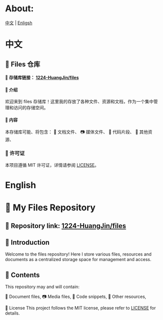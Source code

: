 # About:
[中文](https://github.com/1224-HuangJin/files?tab=readme-ov-file#%E4%B8%AD%E6%96%87) | [Enligsh](https://github.com/1224-HuangJin/files?tab=readme-ov-file#english)

# 中文
##  📁 Files 仓库

####  📌 存储库链接： [1224-HuangJin/files](https://github.com/1224-HuangJin/files)

####  🌟 介绍
欢迎来到 files 存储库！这里我的存放了各种文件、资源和文档，作为一个集中管理和访问的存储空间。

####  📂 内容
本存储库可能、将包含：
📜 文档文件、
📷 媒体文件、
📄 代码片段、
🔧 其他资源、

###  📜 许可证
本项目遵循 MIT 许可证，详情请参阅 [LICENSE](https://github.com/1224-HuangJin/files?tab=License-2-ov-file)。

# English
# 📁 My Files Repository

## 📌 Repository link: [1224-HuangJin/files](https://github.com/1224-HuangJin/files)

## 🌟 Introduction
Welcome to the files repository! Here I store various files, resources and documents as a centralized storage space for management and access.

## 📂 Contents
This repository may and will contain:

📜 Document files, 
📷 Media files, 
📄 Code snippets, 
🔧 Other resources, 

📜 License
This project follows the MIT license, please refer to [LICENSE](https://github.com/1224-HuangJin/files?tab=MIT-1-ov-file) for details.
